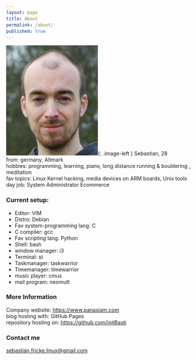 ```yaml
---
layout: page
title: About
permalink: /about/
published: true
---
```


<style type="text/css">
    .image-left {
      display: block;
      margin-left: auto;
      margin-right: auto;
      float: left;
    }
</style>

![Sebastian](/images/sebastian.png){: .image-left }
Sebastian, 28  
from: germany, Altmark  
hobbies: programming, learning, piano, long distance running & bouldering , meditation  
fav topics: Linux Kernel hacking, media devices on ARM boards, Unix tools
day job: System Administrator Ecommerce

### Current setup:

- Editor: VIM
- Distro: Debian
- Fav system-programming lang: C
- C compiler: gcc
- Fav scripting lang: Python
- Shell: bash
- window manager: i3
- Terminal: st
- Taskmanager: taskwarrior
- Timemanager: timewarrior
- music player: cmus
- mail program: neomutt

### More Information

Company website: https://www.panasiam.com  
blog hosting with: GitHub Pages  
repository hosting on: https://github.com/initBasti 

### Contact me

sebastian.fricke.linux@gmail.com
